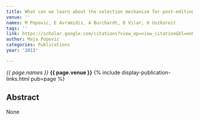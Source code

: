```yaml
---
title: What can we learn about the selection mechanism for post-editing?
venue: ''
names: M Popovic, E Avramidis, A Burchardt, D Vilar, H Uszkoreit
tags: ''
link: https://scholar.google.com/citations?view_op=view_citation&hl=en&user=KdAV2Y0AAAAJ&pagesize=100&sortby=pubdate&citation_for_view=KdAV2Y0AAAAJ:_Qo2XoVZTnwC
author: Maja Popovic
categories: Publications
year: '2013'

---
```


*{{ page.names }}*
**{{ page.venue }}**
{% include display-publication-links.html pub=page %}
## Abstract

None